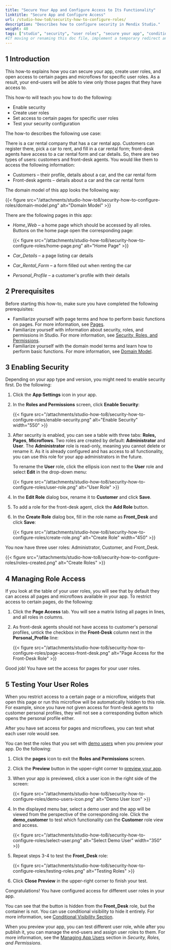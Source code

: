 ```yaml
---
title: "Secure Your App and Configure Access to Its Functionality"
linktitle: "Secure App and Configure Access"
url: /studio-how-to8/security-how-to-configure-roles/
description: "Describes how to configure security in Mendix Studio."
weight: 40
tags: ["studio", "security", "user roles", "secure your app", "conditional visibility"]
#If moving or renaming this doc file, implement a temporary redirect and let the respective team know they should update the URL in the product. See Mapping to Products for more details.
---
```


## 1 Introduction 

This how-to explains how you can secure your app, create user roles, and open access to certain pages and microflows for specific user roles. As a result, your end-users will be able to view only those pages that they have access to. 

This how-to will teach you how to do the following:

* Enable security
* Create user roles
* Set access to certain pages for specific user roles
* Test your security configuration

The how-to describes the following use case: 

There is a car rental company that has a car rental app. Customers can register there, pick a car to rent, and fill in a car rental form; front-desk agents have access to a car rental form and car details. So, there are two types of users: customers and front-desk agents. You would like them to access the following information:

* Customers – their profile, details about a car, and the car rental form
* Front-desk agents –  details about a car and the car rental form

The domain model of this app looks the following way:

{{< figure src="/attachments/studio-how-to8/security-how-to-configure-roles/domain-model.png" alt="Domain Model" >}}

There are the following pages in this app:

* *Home_Web* – a home page which should be accessed by all roles. Buttons on the home page open the corresponding page:

    {{< figure src="/attachments/studio-how-to8/security-how-to-configure-roles/home-page.png" alt="Home Page" >}}

* *Car_Details* – a page listing car details
* *Car_Rental_Form* – a form filled out when renting the car
* *Personal_Profile* – a customer's profile with their details

## 2 Prerequisites

Before starting this how-to, make sure you have completed the following prerequisites:

* Familiarize yourself with page terms and how to perform basic functions on pages. For more information, see [Pages](/studio8/page-editor/). 
* Familiarize yourself with information about security, roles, and permissions in Studio. For more information, see [Security, Roles, and Permissions](/studio8/settings-security/).
* Familiarize yourself with the domain model terms and learn how to perform basic functions. For more information, see [Domain Model](/studio8/domain-models/).

## 3 Enabling Security

Depending on your app type and version, you might need to enable security first. Do the following:

1. Click the **App Settings** icon in your app.
2. In the **Roles and Permissions** screen, click **Enable Security**:

    {{< figure src="/attachments/studio-how-to8/security-how-to-configure-roles/enable-security.png" alt="Enable Security"   width="550"  >}}

3. After security is enabled, you can see a table with three tabs: **Roles,** **Pages**, **Microflows**. Two roles are created by default: **Administrator** and **User**. The **Administrator** role is read-only, meaning you cannot delete or rename it. As it is already configured and has access to all functionality, you can use this role for your app administrators in the future. 

    To rename the **User** role, click the ellipsis icon next to the **User** role and select **Edit** in the drop-down menu:

    {{< figure src="/attachments/studio-how-to8/security-how-to-configure-roles/user-role.png" alt="User Role" >}}

4. In the **Edit Role** dialog box, rename it to **Customer** and click **Save**.
5. To add a role for the front-desk agent, click the **Add Role** button.
6. In the **Create Role** dialog box, fill in the role name as **Front_Desk** and click **Save**:

    {{< figure src="/attachments/studio-how-to8/security-how-to-configure-roles/create-role.png" alt="Create Role"   width="450"  >}}

You now have three user roles: Administrator, Customer, and Front_Desk.

{{< figure src="/attachments/studio-how-to8/security-how-to-configure-roles/roles-created.png" alt="Create Roles" >}}

## 4 Managing Role Access

If you look at the table of your user roles, you will see that by default they can access all pages and microflows available in your app. To restrict access to certain pages, do the following:

1. Click the **Page Access** tab. You will see a matrix listing all pages in lines, and all roles in columns.
2. As front-desk agents should not have access to customer's personal profiles, untick the checkbox in the **Front-Desk** column next in the **Personal_Profile** line:

    {{< figure src="/attachments/studio-how-to8/security-how-to-configure-roles/page-access-front-desk.png" alt="Page Access for the Front-Desk Role" >}}

Good job! You have set the access for pages for your user roles. 

## 5 Testing Your User Roles

When you restrict access to a certain page or a microflow, widgets that open this page or run this microflow will be automatically hidden to this role. For example, since you have not given access for front-desk agents to customer personal profiles, they will not see a corresponding button which opens the personal profile either.  

After you have set access for pages and microflows, you can test what each user role would see. 

You can test the roles that you set with [demo users](/studio8/settings-security/#demo-users) when you preview your app. Do the following:

1. Click the **pages** icon to exit the **Roles and Permissions** screen.
2. Click the **Preview** button in the upper-right corner to [preview your app](/studio8/publishing-app/).
3. When your app is previewed, click a user icon in the right side of the screen: 

    {{< figure src="/attachments/studio-how-to8/security-how-to-configure-roles/demo-users-icon.png" alt="Demo User Icon" >}}

4. In the displayed menu bar, select a demo user and the app will be viewed from the perspective of the corresponding role. Click the **demo_customer** to test which functionality can the **Customer** role view and access.

    {{< figure src="/attachments/studio-how-to8/security-how-to-configure-roles/select-user.png" alt="Select Demo User"   width="350"  >}}

5. Repeat steps 3-4 to test the **Front_Desk** role:

    {{< figure src="/attachments/studio-how-to8/security-how-to-configure-roles/testing-roles.png" alt="Testing Roles" >}}

6. Click **Close Preview** in the upper-right corner to finish your test.

Congratulations! You have configured access for different user roles in your app. 

You can see that the button is hidden from the **Front_Desk** role, but the container is not. You can use conditional visibility to hide it entirely. For more information, see [Conditional Visibility Section](/studio8/page-editor-widgets-visibility-section/).

When you preview your app, you can test different user role, while after you publish it, you can manage the end-users and assign user roles to them. For more information, see the [Managing App Users](/studio8/settings-security/#managing-app-users) section in *Security, Roles, and Permissions*.
